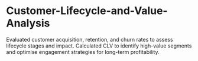 # Customer-Lifecycle-and-Value-Analysis
Evaluated customer acquisition, retention, and churn rates to assess lifecycle stages and impact. Calculated CLV to identify high-value segments and optimise engagement strategies for long-term profitability.
